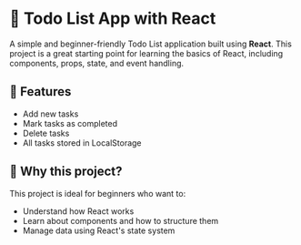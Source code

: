 # 📝 Todo List App with React

A simple and beginner-friendly Todo List application built using **React**. This project is a great starting point for learning the basics of React, including components, props, state, and event handling.

## 🚀 Features

- Add new tasks
- Mark tasks as completed
- Delete tasks
- All tasks stored in LocalStorage

## 🎯 Why this project?

This project is ideal for beginners who want to:

- Understand how React works
- Learn about components and how to structure them
- Manage data using React's state system

